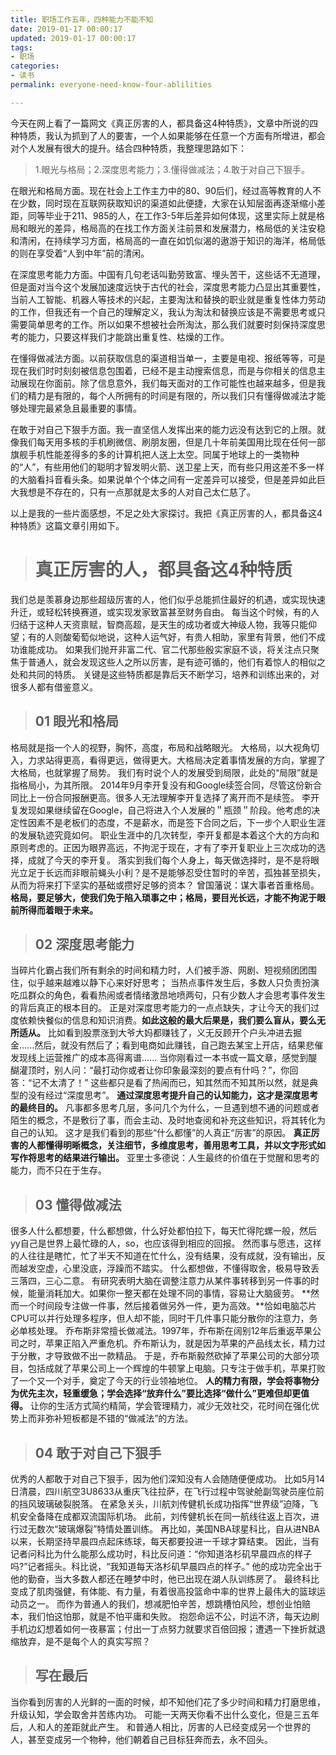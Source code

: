 ```yaml
---
title: 职场工作五年，四种能力不能不知
date: 2019-01-17 00:00:17
updated: 2019-01-17 00:00:17
tags: 
- 职场 
categories: 
- 读书 
permalink: everyone-need-know-four-ablilities

---
```


今天在网上看了一篇网文《真正厉害的人，都具备这4种特质》，文章中所说的四种特质，我认为抓到了人的要害，一个人如果能够在任意一个方面有所增进，都会对个人发展有很大的提升。结合四种特质，我整理思路如下：

> 1.眼光与格局；2.深度思考能力；3.懂得做减法；4.敢于对自己下狠手。

<!--more-->
在眼光和格局方面。现在社会上工作主力中的80、90后们，经过高等教育的人不在少数，同时现在互联网获取知识的渠道如此便捷，大家在认知层面再逐渐缩小差距，同等毕业于211、985的人，在工作3-5年后差异如何体现，这里实际上就是格局和眼光的差异，格局高的在找工作方面关注前景和发展潜力，格局低的关注安稳和清闲，在持续学习方面，格局高的一直在如饥似渴的遨游于知识的海洋，格局低的则在享受着“人到中年”前的清闲。

在深度思考能力方面。中国有几句老话叫勤劳致富、埋头苦干，这些话不无道理，但是面对当今这个发展加速度远快于古代的社会，深度思考能力凸显出其重要性，当前人工智能、机器人等技术的兴起，主要淘汰和替换的职业就是重复性体力劳动的工作，但我还有一个自己的理解定义，我认为淘汰和替换应该是不需要思考或只需要简单思考的工作。所以如果不想被社会所淘汰，那么我们就要时刻保持深度思考的能力，只要这样我们才能跳出重复性、枯燥的工作。

在懂得做减法方面。以前获取信息的渠道相当单一，主要是电视、报纸等等，可是现在我们时时刻刻被信息包围着，已经不是主动搜索信息，而是与你相关的信息主动展现在你面前。除了信息意外，我们每天面对的工作可能性也越来越多，但是我们的精力是有限的，每个人所拥有的时间是有限的，所以我们只有懂得做减法才能够处理完最紧急且最重要的事情。

在敢于对自己下狠手方面。我一直坚信人发挥出来的能力远没有达到它的上限。就像我们每天用多核的手机刷微信、刷朋友圈，但是几十年前美国用比现在任何一部旗舰手机性能差得多的多的计算机把人送上太空。同属于地球上的一类物种的“人”，有些用他们的聪明才智发明火箭、送卫星上天，而有些只用这差不多一样的大脑看抖音看头条。如果说单个个体之间有一定差异可以接受，但是差异如此巨大我想是不存在的，只有一点那就是太多的人对自己太仁慈了。

以上是我的一些片面感想，不足之处大家探讨。我把《真正厉害的人，都具备这4种特质》这篇文章引用如下。

># 真正厉害的人，都具备这4种特质
我们总是羡慕身边那些超级厉害的人，他们似乎总能抓住最好的机遇，或实现快速升迁，或轻松转换赛道，或实现发家致富甚至财务自由。
每当这个时候，有的人归结于这种人天资禀赋，智商高超，是天生的成功者或大神级人物，我等只能仰望；有的人则酸葡萄似地说，这种人运气好，有贵人相助，家里有背景，他们不成功谁能成功。
如果我们抛开非富二代、官二代那些殷实家庭不谈，将关注点只聚焦于普通人，就会发现这些人之所以厉害，是有迹可循的，他们有着惊人的相似之处和共同的特质。
关键是这些特质都是靠后天不断学习，培养和训练出来的，对很多人都有借鉴意义。
>## 01 眼光和格局
格局就是指一个人的视野，胸怀，高度，布局和战略眼光。
大格局，以大视角切入，力求站得更高，看得更远，做得更大。大格局决定着事情发展的方向，掌握了大格局，也就掌握了局势。
我们有时说个人的发展受到局限，此处的“局限”就是指格局小，为其所限。
2014年9月李开复没有和Google续签合同，尽管这份新合同比上一份合同报酬更高。很多人无法理解李开复选择了离开而不是续签。
李开复发现如果继续留在Google，自己将进入个人发展的＂瓶颈＂阶段。他考虑的决定性因素不是老板们的态度，不是薪水，而是签下合同之后，下一步个人职业生涯的发展轨迹究竟如何。
职业生涯中的几次转型，李开复都是本着这个大的方向和原则考虑的。正因为眼界高远，不拘泥于现在，才有了李开复职业上三次成功的选择，成就了今天的李开复。
落实到我们每个人身上，每天做选择时，是不是将眼光立足于长远而非眼前蝇头小利？是不是能够忍受住暂时的辛苦，孤独甚至损失，从而为将来打下坚实的基础或攒好足够的资本？
曾国藩说：谋大事者首重格局。
**格局，要足够大，使我们免于陷入琐事之中；格局，要目光长远，才能不拘泥于眼前所得而着眼于未来。**
>## 02 深度思考能力
当碎片化霸占我们所有剩余的时间和精力时，人们被手游、网剧、短视频团团围住，似乎越来越难以静下心来好好思考；
当热点事件发生后，多数人只负责扮演吃瓜群众的角色，看看热闹或者情绪激昂地喷两句，只有少数人才会思考事件发生的背后真正的根本目的。
正是对深度思考能力的一点点缺失，才让今天的我们过度依赖快餐似的信息和知识消费。**如此这般的最大后果是，我们要么盲从，要么无所适从。**
比如看到股票涨到大爷大妈都赚钱了，义无反顾开个户头冲进去掘金......然后，就没有然后了；看到电商如此赚钱，自己跑去某宝上开店，结果悲催发现线上运营推广的成本高得离谱......
当你刚看过一本书或一篇文章，感觉到醍醐灌顶时，别人问：“最打动你或者让你印象最深刻的要点有什吗？”，你回答：“记不太清了！”
这些都只是看了热闹而已，知其然而不知其所以然，就是典型的没有经过“深度思考”。
**通过深度思考提升自己的认知能力，这才是深度思考的最终目的。**
凡事都多思考几层，多问几个为什么，一旦遇到想不通的问题或者陌生的概念，不是敷衍了事，而会主动、及时地查阅和补充这些知识，将其转化为自己的认知。
这才是我们看到的那些“什么都懂”的人真正“厉害”的原因。
**真正厉害的人都懂得明晰概念，关注细节，多维度思考，善用思考工具，并以文字形式如写作将思考的结果进行输出。**
亚里士多德说：人生最终的价值在于觉醒和思考的能力，而不只在于生存。
>## 03 懂得做减法
很多人什么都想要，什么都想做，什么好处都怕拉下，每天忙得陀螺一般，然后yy自己是世界上最忙碌的人，so，也应该得到相应的回报。
然而事与愿违，这样的人往往是瞎忙，忙了半天不知道在忙什么，没有结果，没有成就，没有输出，反而越发空虚，心里没底，浮躁而不踏实。
什么都想做，不懂得取舍，极易导致丢三落四，三心二意。
有研究表明大脑在调整注意力从某件事转移到另一件事的时候，能量消耗加大。如果你一整天都在处理不同的事情，容易让大脑疲劳。 
**然而一个时间段专注做一件事，然后接着做另外一件，更为高效。**恰如电脑芯片CPU可以并行处理多程序，但人却不能，同时干几件事只能分散你的注意力，务必单核处理。
乔布斯非常擅长做减法。1997年，乔布斯在阔别12年后重返苹果公司之时，苹果正陷入严重危机。乔布斯认为，就是因为苹果的产品线太长，精力过于分散，才导致做不出一款精品。
于是，乔布斯毅然砍掉了苹果公司的大部分项目，包括成就了苹果公司上一个辉煌的牛顿掌上电脑。只专注于做手机，苹果打败了一个又一个对手，奠定了今天的行业领袖地位。
**人的精力有限，学会将事物分为优先主次，轻重缓急；学会选择“放弃什么”要比选择“做什么”更难但却更值得。**
让你的生活方式简约精简，学会管理精力，减少无效社交，花时间在强化优势上而非弥补短板都是不错的“做减法”的方法。
>## 04 敢于对自己下狠手
优秀的人都敢于对自己下狠手，因为他们深知没有人会随随便便成功。
比如5月14日清晨，四川航空3U8633从重庆飞往拉萨，在飞行过程中驾驶舱副驾驶员座位前的挡风玻璃破裂脱落。
在紧急关头，川航刘传健机长成功指挥“世界级”迫降，飞机安全备降在成都双流国际机场。
此前，刘传健机长在同一航线往返上百次，进行过无数次“玻璃爆裂”特情处置训练。
再比如，美国NBA球星科比，自从进NBA以来，长期坚持早晨四点起床练球，每天都要投进一千球才算结束。
因此，当有记者问科比为什么能那么成功时，科比反问道：“你知道洛杉矶早晨四点的样子吗?”记者摇头。科比说，“我知道每天洛杉矶早晨四点的样子。”
他的成功完全出于他的勤奋，当大多数人都还在睡梦中时，他已出现在湖人队训练房了。
最终科比变成了肌肉强健，有体能、有力量，有着很高投篮命中率的世界上最伟大的篮球运动员之一。
而作为普通人的我们，想减肥怕辛苦，想跳槽怕风险，想创业怕赔本，我们怕这怕那，就是不怕平庸和失败。
抱怨命运不公，时运不济，每天边刷手机边幻想着如何一夜暴富；付出一丁点努力就要求百倍回报；遭遇一下挫折就退缩放弃，是不是每个人的真实写照？
>## 写在最后
当你看到厉害的人光鲜的一面的时候，却不知他们花了多少时间和精力打磨思维，升级认知，学会取舍并苦练内功。
可能一天两天你看不出什么变化，但是三五年后，人和人的差距就此产生。
和普通人相比，厉害的人已经变成另一个世界的人，甚至变成另一个物种，他们朝着自己目标狂奔而去，永不回头。
